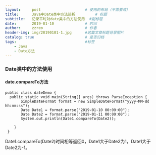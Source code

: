 ```yaml
---
layout:     post   				    # 使用的布局（不需要改）
title:      Java中Date类中方法简析 		# 标题 
subtitle:   记录平时对date类中的方法使用  #副标题
date:       2019-01-10 				# 时间
author:     zzreo 					# 作者
header-img: img/20190101-1.jpg 	    #这篇文章标题背景图片
catalog: true 						# 是否归档
tags:								#标签
    - Java
    - Date方法    
---
```

### Date类中的方法使用
#### date.compareTo方法  
```
public class dateDemo {
  public static void main(String[] args) throws ParseException {
       SimpleDateFormat format = new SimpleDateFormat("yyyy-MM-dd hh:mm:ss");
       Date Date1 = format.parse("2019-01-10 00:00:00");
       Date Date2 = format.parse("2019-01-11 00:00:00");
       System.out.println(Date1.compareTo(Date2));

    }
 }
```
Date1.compareTo(Date2)时间相等返回0，Date1大于Date2为1，Date1大于Date2为-1。  
